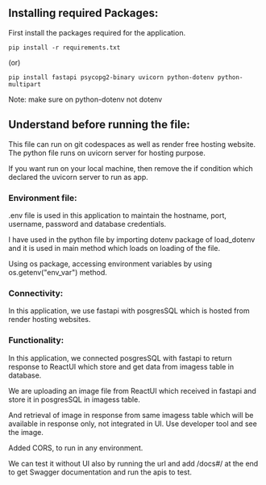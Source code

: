 ## Installing required Packages:

First install the packages required for the application.

    pip install -r requirements.txt
(or)

    pip install fastapi psycopg2-binary uvicorn python-dotenv python-multipart
        
Note: make sure on python-dotenv not dotenv

## Understand before running the file:
    
This file can run on git codespaces as well as render free hosting website. The python file runs on uvicorn server for hosting purpose. 

If you want run on your local machine, then remove the if condition which declared the uvicorn server to run as app.

### Environment file:
    
.env file is used in this application to maintain the hostname, port, username, password and database credentials.

I have used in the python file by importing dotenv package of load_dotenv and it is used in main method which loads on loading of the file.
    
Using os package, accessing environment variables by using os.getenv("env_var") method.

### Connectivity:
    
In this application, we use fastapi with posgresSQL which is hosted from render hosting websites.

### Functionality:
    
In this application, we connected posgresSQL with fastapi to return response to ReactUI which store and get data from imagess table in database.

We are uploading an image file from ReactUI which received in fastapi and store it in posgresSQL in imagess table.

And retrieval of image in response from same imagess table which will be available in response only, not integrated in UI. Use developer tool and see the image.
    
Added CORS, to run in any environment.
    
We can test it without UI also by running the url and add /docs#/ at the end to get Swagger documentation and run the apis to test.
